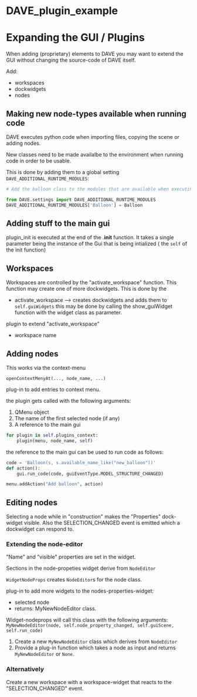 # DAVE_plugin_example

# Expanding the GUI / Plugins

When adding (proprietary) elements to DAVE you may want to extend the GUI without
changing the source-code of DAVE itself.

Add:
- workspaces
- dockwidgets
- nodes


## Making new node-types available when running code

DAVE executes python code when importing files, copying the scene or adding nodes.

New classes need to be made availalbe to the environment when running code in order to be usable.

This is done by adding them to a global setting `DAVE_ADDITIONAL_RUNTIME_MODULES`:
```python
# Add the balloon class to the modules that are available when executing code

from DAVE.settings import DAVE_ADDITIONAL_RUNTIME_MODULES
DAVE_ADDITIONAL_RUNTIME_MODULES['Balloon'] = Balloon
```

## Adding stuff to the main gui

plugin_init is executed at the end of the .__init__ function.
It takes a single parameter being the instance of the Gui that is being intialized (
the `self` of the init function)


## Workspaces

Workspaces are controlled by the "activate_workspace" function. This function
may create one of more dockwidgets. This is done by the 

- activate_workspace  --> creates dockwidgets and adds them to ```self.guiWidgets```
this may be done by calling the show_guiWidget function with the widget class as parameter.
  
plugin to extend "activate_workspace"

- workspace name


## Adding nodes

This works via the context-menu

```
openContextMenyAt(..., node_name, ...)
```

plug-in to add entries to context menu.

the plugin gets called with the following arguments:

1. QMenu object
2. The name of the first selected node (if any)
3. A reference to the main gui

```python
for plugin in self.plugins_context:
    plugin(menu, node_name, self)
```

the reference to the main gui can be used to run code as follows:
```python
code = 'Balloon(s, s.available_name_like("new_balloon"))'
def action():
    gui.run_code(code, guiEventType.MODEL_STRUCTURE_CHANGED)

menu.addAction("Add balloon", action)
```


## Editing nodes

Selecting a node while in "construction" makes the "Properties" dock-widget visible.
Also the SELECTION_CHANGED event is emitted which a dockwidget can respond to.

### Extending the node-editor

"Name" and "visible" properties are set in the widget.

Sections in the node-propeties widget derive from `NodeEditor`

`WidgetNodeProps` creates `NodeEditor`s for the node class.

plug-in to add more widgets to the nodes-properties-widget:
- selected node
- returns: MyNewNodeEditor class.

Widget-nodeprops will call this class with the following arguments:
`MyNewNodeEditor(node, self.node_property_changed, self.guiScene, self.run_code)`

1. Create a new `MyNewNodeEditor` class which derives from `NodeEditor`
2. Provide a plug-in function which takes a node as input and returns `MyNewNodeEditor` or `None`. 

### Alternatively

Create a new workspace with a workspace-widget that reacts to the "SELECTION_CHANGED" event.




